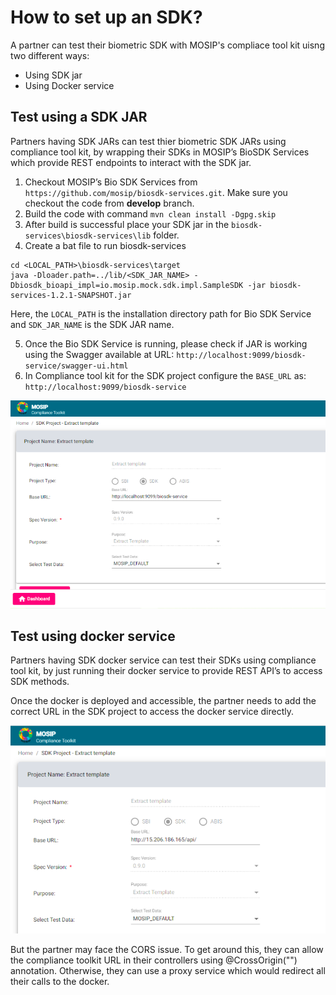 # How to set up an SDK?

A partner can test their biometric SDK with MOSIP's compliace tool kit uisng two different ways:

* Using SDK jar
* Using Docker service

## Test using a SDK JAR

Partners having SDK JARs can test thier biometric SDK JARs using compliance tool kit, by wrapping their SDKs in MOSIP’s BioSDK Services which provide REST endpoints to interact with the SDK jar.

1. Checkout MOSIP’s Bio SDK Services from `https://github.com/mosip/biosdk-services.git`. Make sure you checkout the code from **develop** branch.
2. Build the code with command `mvn clean install -Dgpg.skip`
3. After build is successful place your SDK jar in the `biosdk-services\biosdk-services\lib` folder.
4. Create a bat file to run biosdk-services
  ```
  cd <LOCAL_PATH>\biosdk-services\target
  java -Dloader.path=../lib/<SDK_JAR_NAME> -Dbiosdk_bioapi_impl=io.mosip.mock.sdk.impl.SampleSDK -jar biosdk-services-1.2.1-SNAPSHOT.jar
  ```
  Here, the `LOCAL_PATH` is the installation directory path for Bio SDK Service and `SDK_JAR_NAME` is the SDK JAR name.

5. Once the Bio SDK Service is running, please check if JAR is working using the Swagger available at URL: `http://localhost:9099/biosdk-service/swagger-ui.html`
6. In Compliance tool kit for the SDK project configure the `BASE_URL` as: `http://localhost:9099/biosdk-service`

![](_images/ctk-setup-sdk-jar.png)

## Test using docker service

Partners having SDK docker service can test their SDKs using compliance tool kit, by just running their docker service to provide REST API’s to access SDK methods.

Once the docker is deployed and accessible, the partner needs to add the correct URL in the SDK project to access the docker service directly.

![](_images/ctk-setup-sdk-docker.png)

But the partner may face the CORS issue. To get around this, they can allow the compliance toolkit URL in their controllers using @CrossOrigin("<URL>") annotation.
Otherwise, they can use a proxy service which would redirect all their calls to the docker.
